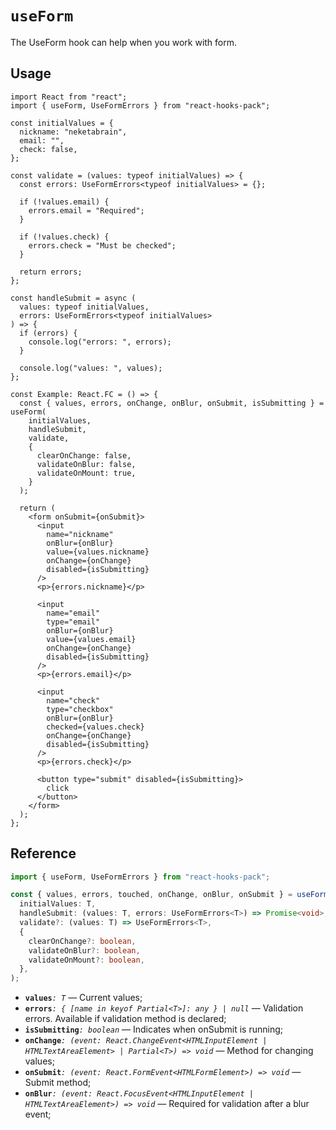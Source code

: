 # `useForm`

The UseForm hook can help when you work with form.

## Usage

```tsx
import React from "react";
import { useForm, UseFormErrors } from "react-hooks-pack";

const initialValues = {
  nickname: "neketabrain",
  email: "",
  check: false,
};

const validate = (values: typeof initialValues) => {
  const errors: UseFormErrors<typeof initialValues> = {};

  if (!values.email) {
    errors.email = "Required";
  }

  if (!values.check) {
    errors.check = "Must be checked";
  }

  return errors;
};

const handleSubmit = async (
  values: typeof initialValues,
  errors: UseFormErrors<typeof initialValues>
) => {
  if (errors) {
    console.log("errors: ", errors);
  }

  console.log("values: ", values);
};

const Example: React.FC = () => {
  const { values, errors, onChange, onBlur, onSubmit, isSubmitting } = useForm(
    initialValues,
    handleSubmit,
    validate,
    {
      clearOnChange: false,
      validateOnBlur: false,
      validateOnMount: true,
    }
  );

  return (
    <form onSubmit={onSubmit}>
      <input
        name="nickname"
        onBlur={onBlur}
        value={values.nickname}
        onChange={onChange}
        disabled={isSubmitting}
      />
      <p>{errors.nickname}</p>

      <input
        name="email"
        type="email"
        onBlur={onBlur}
        value={values.email}
        onChange={onChange}
        disabled={isSubmitting}
      />
      <p>{errors.email}</p>

      <input
        name="check"
        type="checkbox"
        onBlur={onBlur}
        checked={values.check}
        onChange={onChange}
        disabled={isSubmitting}
      />
      <p>{errors.check}</p>

      <button type="submit" disabled={isSubmitting}>
        click
      </button>
    </form>
  );
};
```

## Reference

```ts
import { useForm, UseFormErrors } from "react-hooks-pack";

const { values, errors, touched, onChange, onBlur, onSubmit } = useForm<T>(
  initialValues: T,
  handleSubmit: (values: T, errors: UseFormErrors<T>) => Promise<void>,
  validate?: (values: T) => UseFormErrors<T>,
  {
    clearOnChange?: boolean,
    validateOnBlur?: boolean,
    validateOnMount?: boolean,
  },
);
```

- **`values`**_`: T`_ &mdash; Current values;
- **`errors`**_`: { [name in keyof Partial<T>]: any } | null`_ &mdash; Validation errors. Available if validation method is declared;
- **`isSubmitting`**_`: boolean`_ &mdash; Indicates when onSubmit is running;
- **`onChange`**_`: (event: React.ChangeEvent<HTMLInputElement | HTMLTextAreaElement> | Partial<T>) => void`_ &mdash; Method for changing values;
- **`onSubmit`**_`: (event: React.FormEvent<HTMLFormElement>) => void`_ &mdash; Submit method;
- **`onBlur`**_`: (event: React.FocusEvent<HTMLInputElement | HTMLTextAreaElement>) => void`_ &mdash; Required for validation after a blur event;
